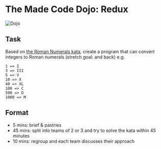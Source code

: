 # The Made Code Dojo: Redux

![Dojo](https://media.giphy.com/media/1BQdjXovIqSLS/giphy.gif)

## Task

Based on [the Roman Numerals kata](http://agilekatas.co.uk/katas/RomanNumerals-Kata), create a program that can convert integers to Roman numerals (stretch goal: and back) e.g.

```
1 => I
3 => III
5 => V
10 => X
40 => XL
100 => C
500 => D
1000 => M
```

## Format

- 5 mins: brief & pastries
- 45 mins: split into teams of 2 or 3 and try to solve the kata within 45 minutes
- 10 mins: regroup and each team discusses their approach
